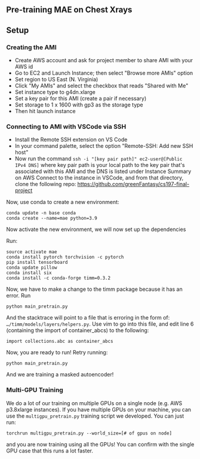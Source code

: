 ## Pre-training MAE on Chest Xrays
## Setup
### Creating the AMI
- Create AWS account and ask for project member to share AMI with your AWS id
- Go to EC2 and Launch Instance; then select "Browse more AMIs" option
- Set region to US East (N. Virginia)
- Click "My AMIs" and select the checkbox that reads "Shared with Me"
- Set instance type to g4dn.xlarge
- Set a key pair for this AMI (create a pair if necessary)
- Set storage to 1 x 1600 with gp3 as the storage type
- Then hit launch instance

### Connecting to AMI with VSCode via SSH
- Install the Remote SSH extension on VS Code
- In your command palette, select the option "Remote-SSH: Add new SSH host"
- Now run the command `ssh -i "[key pair path]" ec2-user@[Public IPv4 DNS]` where key pair path is your local path to the key pair that's associated with this AMI and the DNS is listed under Instance Summary on AWS
Connect to the instance in VSCode, and from that directory, clone the following repo: https://github.com/greenFantasy/cs197-final-project

Now, use conda to create a new environment:

```
conda update -n base conda
conda create --name=mae python=3.9
```

Now activate the new environment, we will now set up the dependencies

Run:

```
source activate mae
conda install pytorch torchvision -c pytorch
pip install tensorboard
conda update pillow
conda install six
conda install -c conda-forge timm=0.3.2
```

Now, we have to make a change to the timm package because it has an error. Run

```
python main_pretrain.py
```

And the stacktrace will point to a file that is erroring in the form of: `…/timm/models/layers/helpers.py`. Use vim to go into this file, and edit line 6 (containing the import of container_abcs) to the following:

```
import collections.abc as container_abcs
```

Now, you are ready to run! Retry running:

```
python main_pretrain.py
```

And we are training a masked autoencoder!

### Multi-GPU Training

We do a lot of our training on multiple GPUs on a single node (e.g. AWS p3.8xlarge instances). If you have multiple GPUs on your machine, you can use the `multigpu_pretrain.py` training script we developed. You can just run:

```
torchrun multigpu_pretrain.py --world_size=[# of gpus on node]
```

and you are now training using all the GPUs! You can confirm with the single GPU case that this runs a lot faster.